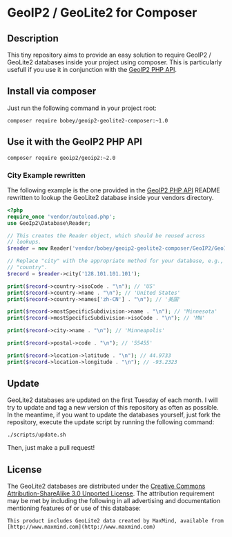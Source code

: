 # GeoIP2 / GeoLite2 for Composer

## Description

This tiny repository aims to provide an easy solution to require GeoIP2 / GeoLite2 databases inside your project using composer.
This is particularly usefull if you use it in conjunction with the [GeoIP2 PHP API](https://github.com/maxmind/GeoIP2-php).

## Install via composer

Just run the following command in your project root:

```
composer require bobey/geoip2-geolite2-composer:~1.0
```

## Use it with the GeoIP2 PHP API

```
composer require geoip2/geoip2:~2.0
```

### City Example rewritten

The following example is the one provided in the [GeoIP2 PHP API](https://github.com/maxmind/GeoIP2-php) README rewritten to lookup the GeoLite2 database inside your vendors directory.

```php
<?php
require_once 'vendor/autoload.php';
use GeoIp2\Database\Reader;

// This creates the Reader object, which should be reused across
// lookups.
$reader = new Reader('vendor/bobey/geoip2-geolite2-composer/GeoIP2/GeoIP2-City.mmdb');

// Replace "city" with the appropriate method for your database, e.g.,
// "country".
$record = $reader->city('128.101.101.101');

print($record->country->isoCode . "\n"); // 'US'
print($record->country->name . "\n"); // 'United States'
print($record->country->names['zh-CN'] . "\n"); // '美国'

print($record->mostSpecificSubdivision->name . "\n"); // 'Minnesota'
print($record->mostSpecificSubdivision->isoCode . "\n"); // 'MN'

print($record->city->name . "\n"); // 'Minneapolis'

print($record->postal->code . "\n"); // '55455'

print($record->location->latitude . "\n"); // 44.9733
print($record->location->longitude . "\n"); // -93.2323
```

## Update

GeoLite2 databases are updated on the first Tuesday of each month.
I will try to update and tag a new version of this repository as often as possible.
In the meantime, if you want to update the databases yourself, just fork the repository, execute the update script by running the following command:

```
./scripts/update.sh
```

Then, just make a pull request!

## License

The GeoLite2 databases are distributed under the [Creative Commons Attribution-ShareAlike 3.0 Unported License](http://creativecommons.org/licenses/by-sa/3.0/).
The attribution requirement may be met by including the following in all advertising and documentation mentioning features of or use of this database:

```
This product includes GeoLite2 data created by MaxMind, available from [http://www.maxmind.com](http://www.maxmind.com)
```
